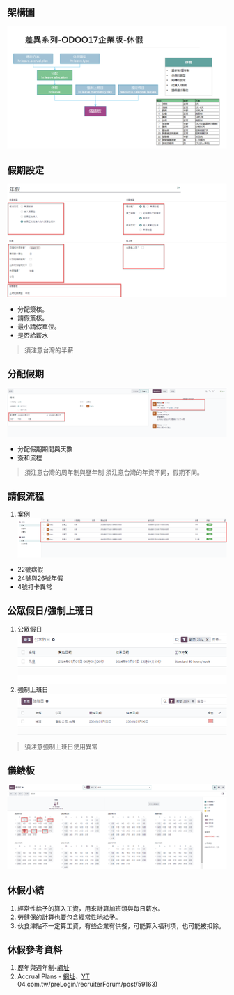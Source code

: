 ## 架構圖
![Alt text](https://github.com/ksharry/2024-ODOO17-Enterprise-Plan/blob/main/pic/F172501.png?raw=true)

## 假期設定
![Alt text](https://github.com/ksharry/2024-ODOO17-Enterprise-Plan/blob/main/pic/F172502.png?raw=true)
  + 分配簽核。
  + 請假簽核。
  + 最小請假單位。
  + 是否給薪水

> 須注意台灣的半薪


## 分配假期
![Alt text](https://github.com/ksharry/2024-ODOO17-Enterprise-Plan/blob/main/pic/F172504.png?raw=true)
  + 分配假期期間與天數
  + 簽和流程

> 須注意台灣的周年制與歷年制
> 須注意台灣的年資不同，假期不同。

## 請假流程
1. 案例
![Alt text](https://github.com/ksharry/2024-ODOO17-Enterprise-Plan/blob/main/pic/F172503.png?raw=true)
  + 22號病假
  + 24號與26號年假
  + 4號打卡異常

## 公眾假日/強制上班日
1. 公眾假日
![Alt text](https://github.com/ksharry/2024-ODOO17-Enterprise-Plan/blob/main/pic/F172505.png?raw=true)
2. 強制上班日
![Alt text](https://github.com/ksharry/2024-ODOO17-Enterprise-Plan/blob/main/pic/F172506.png?raw=true)

> 須注意強制上班日使用異常

## 儀錶板
![Alt text](https://github.com/ksharry/2024-ODOO17-Enterprise-Plan/blob/main/pic/F172507.png?raw=true)

## 休假小結
1. 經常性給予的算入工資，用來計算加班類與每日薪水。
2. 勞健保的計算也要包含經常性地給予。
3. 伙食津貼不一定算工資，有些企業有供餐，可能算入福利項，也可能被扣除。

## 休假參考資料
1. 歷年與週年制-[網址](https://www.swingvy.com/blog-tw/calendar-year-to-annual-year)
2. Accrual Plans - [網址](https://www.cybrosys.com/odoo/odoo-books/odoo-book-v15/time-off/accrual-plans/)、[YT](https://www.youtube.com/watch?v=fD5WDLsLl3o)
04.com.tw/preLogin/recruiterForum/post/59163)
